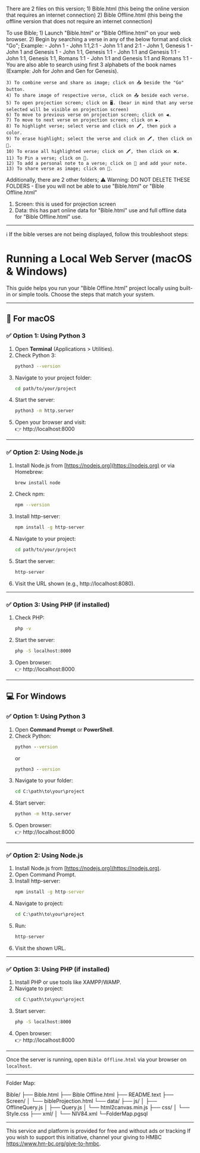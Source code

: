 There are 2 files on this version;
    1) Bible.html (this being the online version that requires an internet connection)
    2) Bible Offline.html (this being the offline version that does not require an internet connection)


To use Bible; 
    1) Launch "Bible.html" or "Bible Offline.html" on your web browser.
    2) Begin by searching a verse in any of the below format and click "Go";
        Example:
        - John 1
        - John 1:1,2:1
        - John 1:1 and 2:1
        - John 1, Genesis 1
        - John 1 and Genesis 1
        - John 1:1, Genesis 1:1
        - John 1:1 and Genesis 1:1
        - John 1:1, Genesis 1:1, Romans 1:1
        - John 1:1 and Genesis 1:1 and Romans 1:1
        - You are also able to search using first 3 alphabets of the book names (Example: Joh for John and Gen for Genesis).

    3) To combine verse and share as image; click on 📤 beside the "Go" button.
    4) To share image of respective verse, click on 📤 beside each verse.
    5) To open projection screen; click on 🖥️. (bear in mind that any verse selected will be visible on projection screen)
    6) To move to previous verse on projection screen; click on ◀.
    7) To move to next verse on projection screen; click on ▶.
    8) To highlight verse; select verse and click on 🖍️, then pick a color.
    9) To erase highlight; select the verse and click on 🖍️, then click on 🧽.
    10) To erase all highlighted verse; click on 🖍️, then click on ❌.
    11) To Pin a verse; click on 📌.
    12) To add a personal note to a verse; click on 📝 and add your note.
    13) To share verse as image; click on 📝.



Additionally, there are 2 other folders;
⚠️ Warning: DO NOT DELETE THESE FOLDERS - Else you will not be able to use "Bible.html" or "Bible Offline.html"

1) Screen: this is used for projection screen
2) Data: this has part online data for "Bible.html" use and full offline data for "Bible Offline.html" use.


---


ℹ️ If the bible verses are not being displayed, follow this troubleshoot steps:


# Running a Local Web Server (macOS & Windows)

This guide helps you run your "Bible Offline.html" project locally using built-in or simple tools. Choose the steps that match your system.

---

## 📱 For macOS

### ✅ Option 1: Using Python 3

1. Open **Terminal** (Applications > Utilities).
2. Check Python 3:
   ```bash
   python3 --version
   ```
3. Navigate to your project folder:
   ```bash
   cd path/to/your/project
   ```
4. Start the server:
   ```bash
   python3 -m http.server
   ```
5. Open your browser and visit:  
   👉 http://localhost:8000

---

### ✅ Option 2: Using Node.js

1. Install Node.js from [https://nodejs.org](https://nodejs.org) or via Homebrew:
   ```bash
   brew install node
   ```
2. Check npm:
   ```bash
   npm --version
   ```
3. Install http-server:
   ```bash
   npm install -g http-server
   ```
4. Navigate to your project:
   ```bash
   cd path/to/your/project
   ```
5. Start the server:
   ```bash
   http-server
   ```
6. Visit the URL shown (e.g., http://localhost:8080).

---

### ✅ Option 3: Using PHP (if installed)

1. Check PHP:
   ```bash
   php -v
   ```
2. Start the server:
   ```bash
   php -S localhost:8000
   ```
3. Open browser:  
   👉 http://localhost:8000

---

## 💻 For Windows

### ✅ Option 1: Using Python 3

1. Open **Command Prompt** or **PowerShell**.
2. Check Python:
   ```cmd
   python --version
   ```
   or
   ```cmd
   python3 --version
   ```
3. Navigate to your folder:
   ```cmd
   cd C:\path\to\your\project
   ```
4. Start server:
   ```cmd
   python -m http.server
   ```
5. Open browser:  
   👉 http://localhost:8000

---

### ✅ Option 2: Using Node.js

1. Install Node.js from [https://nodejs.org](https://nodejs.org).
2. Open Command Prompt.
3. Install http-server:
   ```cmd
   npm install -g http-server
   ```
4. Navigate to project:
   ```cmd
   cd C:\path\to\your\project
   ```
5. Run:
   ```cmd
   http-server
   ```
6. Visit the shown URL.

---

### ✅ Option 3: Using PHP (if installed)

1. Install PHP or use tools like XAMPP/WAMP.
2. Navigate to project:
   ```cmd
   cd C:\path\to\your\project
   ```
3. Start server:
   ```cmd
   php -S localhost:8000
   ```
4. Open browser:  
   👉 http://localhost:8000

---

Once the server is running, open `Bible Offline.html` via your browser on `localhost`.







---


Folder Map:


Bible/
├── Bible.html
├── Bible Offline.html
├── README.text
├── Screen/
│   └── bibleProjection.html
└── data/
    ├── js/
    │   ├── OfflineQuery.js
    │   ├── Query.js
    │   └── html2canvas.min.js
    ├── css/
    │   └── Style.css
    ├── xml/
    │   └── NIV84.xml
    └─FolderMap.pgsql


---


This service and platform is provided for free and without ads or tracking 
If you wish to support this initiative, channel your giving to HMBC https://www.hm-bc.org/give-to-hmbc.
